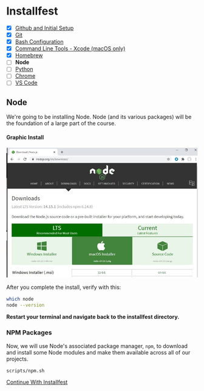 # Installfest

- [x] [Github and Initial Setup](github.md)
- [x] [Git](git.md)
- [x] [Bash Configuration](bash.md)
- [x] [Command Line Tools - Xcode (macOS only)](command_line_tools.md)
- [x] [Homebrew](homebrew.md)
- [ ] **Node**
- [ ] [Python](python.md)
- [ ] [Chrome](chrome.md)
- [ ] [VS Code](vscode.md)

## Node

We're going to be installing Node. Node (and its various packages) will be
the foundation of a large part of the course.


#### Graphic Install

![node website](assets/node-website-1.JPG)

After you complete the install, verify with this:

```bash
which node
node --version
```


**Restart your terminal and navigate back to the installfest directory.**

### NPM Packages
Now, we will use Node's associated package manager, `npm`, to download and install some Node
modules and make them available across all of our projects.

```bash
scripts/npm.sh
```

[Continue With Installfest](python.md)
